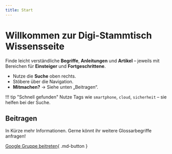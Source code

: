 ```yaml
---
title: Start
---
```


# Willkommen zur Digi-Stammtisch Wissensseite

Finde leicht verständliche **Begriffe**, **Anleitungen** und **Artikel** – jeweils mit Bereichen für **Einsteiger** und **Fortgeschrittene**.

- Nutze die **Suche** oben rechts.
- Stöbere über die Navigation.
- **Mitmachen?** → Siehe unten „Beitragen“.

!!! tip "Schnell gefunden"
    Nutze Tags wie `smartphone`, `cloud`, `sicherheit` – sie helfen bei der Suche.

## Beitragen

In Kürze mehr Informationen. Gerne könnt ihr weitere Glossarbegriffe anfragen! 

[Google Gruppe beitreten](https://groups.google.com/g/dg-gersfeld){ .md-button }
